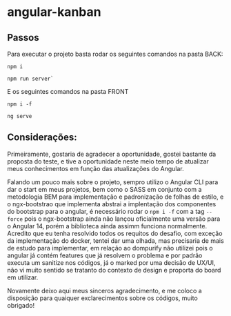 # angular-kanban

## Passos
Para executar o projeto basta rodar os seguintes comandos na pasta BACK:

```
npm i

npm run server`
```

E os seguintes comandos na pasta FRONT

```
npm i -f

ng serve
```

## Considerações:

Primeiramente, gostaria de agradecer a oportunidade, gostei bastante da proposta do teste, e tive a oportunidade neste meio tempo de atualizar meus conhecimentos em função das atualizações do Angular. 

Falando um pouco mais sobre o projeto, sempro utilizo o Angular CLI para dar o start em meus projetos, bem como o SASS em conjunto com a metodologia BEM para implementação e padronização de folhas de estilo, e o ngx-bootstrao que implementa abstrai a implentação dos componentes do bootstrap para o angular, é necessário rodar o `npm i -f` com a tag `--force` pois o ngx-bootstrap ainda não lançou oficialmente uma versão para o Angular 14, porém a biblioteca ainda assimm funciona normalmente. Acredito que eu tenha resolvido todos os requitos do desafio, com exceção da implementação do docker, tentei dar uma olhada, mas precisaria de mais de estudo para implementar, em relação ao dompurify não utilizei pois o angular já contém features que já resolvem o problema e por padrão executa um sanitize nos códigos, já o marked por uma decisão de UX/UI, não vi muito sentido se tratanto do contexto de design e proporta do board em utilizar. 

Novamente deixo aqui meus sinceros agradecimento, e me coloco a disposição para quaiquer exclarecimentos sobre os códigos, muito obrigado!